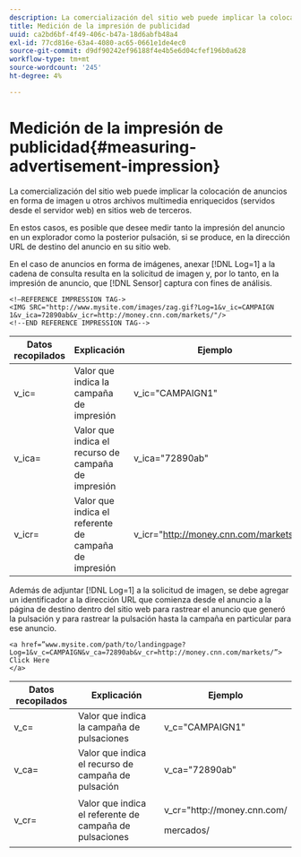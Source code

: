 ```yaml
---
description: La comercialización del sitio web puede implicar la colocación de anuncios en forma de imagen u otros archivos multimedia enriquecidos (servidos desde el servidor web) en sitios web de terceros.
title: Medición de la impresión de publicidad
uuid: ca2bd6bf-4f49-406c-b47a-18d6abfb48a4
exl-id: 77cd816e-63a4-4080-ac65-0661e1de4ec0
source-git-commit: d9df90242ef96188f4e4b5e6d04cfef196b0a628
workflow-type: tm+mt
source-wordcount: '245'
ht-degree: 4%

---
```


# Medición de la impresión de publicidad{#measuring-advertisement-impression}

La comercialización del sitio web puede implicar la colocación de anuncios en forma de imagen u otros archivos multimedia enriquecidos (servidos desde el servidor web) en sitios web de terceros.

En estos casos, es posible que desee medir tanto la impresión del anuncio en un explorador como la posterior pulsación, si se produce, en la dirección URL de destino del anuncio en su sitio web.

En el caso de anuncios en forma de imágenes, anexar [!DNL Log=1] a la cadena de consulta resulta en la solicitud de imagen y, por lo tanto, en la impresión de anuncio, que [!DNL Sensor] captura con fines de análisis.

```
<!—REFERENCE IMPRESSION TAG-> 
<IMG SRC="http://www.mysite.com/images/zag.gif?Log=1&v_ic=CAMPAIGN 1&v_ica=72890ab&v_icr=http://money.cnn.com/markets/"/>
<!--END REFERENCE IMPRESSION TAG-->
```

| Datos recopilados | Explicación | Ejemplo |
|---|---|---|
| v_ic= | Valor que indica la campaña de impresión | v_ic=&quot;CAMPAIGN1&quot; |
| v_ica= | Valor que indica el recurso de campaña de impresión | v_ica=&quot;72890ab&quot; |
| v_icr= | Valor que indica el referente de campaña de impresión | v_icr=&quot;http://money.cnn.com/markets/ |

Además de adjuntar [!DNL Log=1] a la solicitud de imagen, se debe agregar un identificador a la dirección URL que comienza desde el anuncio a la página de destino dentro del sitio web para rastrear el anuncio que generó la pulsación y para rastrear la pulsación hasta la campaña en particular para ese anuncio.

```
<a href=”www.mysite.com/path/to/landingpage?Log=1&v_c=CAMPAIGN&v_ca=72890ab&v_cr=http://money.cnn.com/markets/”>
Click Here
</a>
```

<table id="table_B87134C522EF4AC9BD2AFA6F4A0CF574"> 
 <thead> 
  <tr> 
   <th colname="col1" class="entry"> Datos recopilados </th> 
   <th colname="col2" class="entry"> Explicación </th> 
   <th colname="col3" class="entry"> Ejemplo </th> 
  </tr> 
 </thead>
 <tbody> 
  <tr> 
   <td colname="col1"> v_c= </td> 
   <td colname="col2"> Valor que indica la campaña de pulsaciones </td> 
   <td colname="col3"> v_c="CAMPAIGN1" </td> 
  </tr> 
  <tr> 
   <td colname="col1"> v_ca= </td> 
   <td colname="col2"> Valor que indica el recurso de campaña de pulsación </td> 
   <td colname="col3"> v_ca="72890ab" </td> 
  </tr> 
  <tr> 
   <td colname="col1"> v_cr= </td> 
   <td colname="col2"> Valor que indica el referente de campaña de pulsaciones </td> 
   <td colname="col3"> <p> <span class="filepath"> v_cr="http://money.cnn.com/</span> </p> <p>mercados/ </p> </td> 
  </tr> 
 </tbody> 
</table>
